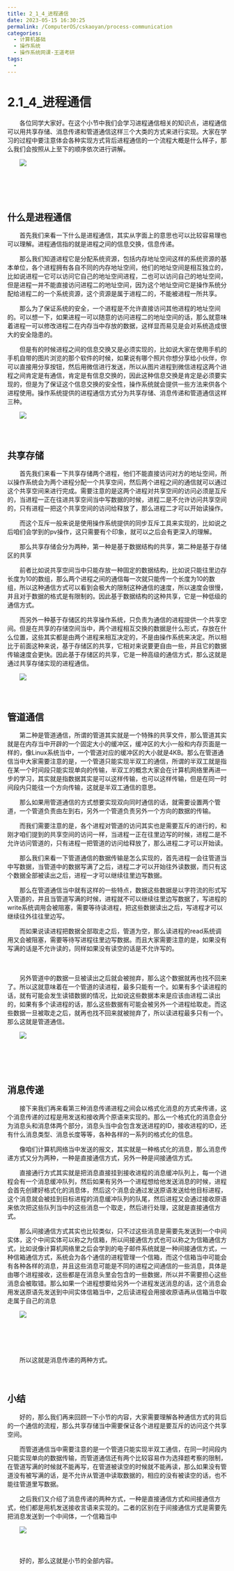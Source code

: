 ```yaml
---
title: 2_1_4_进程通信
date: 2023-05-15 16:30:25
permalink: /ComputerOS/cskaoyan/process-communication
categories:
  - 计算机基础
  - 操作系统
  - 操作系统网课-王道考研
tags:
  - 
---
```

# 2.1_4_进程通信

　　各位同学大家好。在这个小节中我们会学习进程通信相关的知识点，进程通信可以用共享存储、消息传递和管道通信这样三个大类的方式来进行实现。大家在学习的过程中要注意体会各种实现方式背后进程通信的一个流程大概是什么样子，那么我们会按照从上至下的顺序依次进行讲解。
<!-- more -->
　　![](https://image.peterjxl.com/blog/image-20221005110108-hcgb2fr.png)

　　‍

　　‍

## 什么是进程通信

　　首先我们来看一下什么是进程通信，其实从字面上的意思也可以比较容易理也可以理解。进程通信指的就是进程之间的信息交换，信息传递。

　　那么我们知道进程它是分配系统资源，包括内存地址空间这样的系统资源的基本单位，各个进程拥有各自不同的内存地址空间，他们的地址空间是相互独立的，比如说进程一它可以访问它自己的地址空间进程，二也可以访问自己的地址空间，但是进程一并不能直接访问进程二的地址空间，因为这个地址空间它是操作系统分配给进程二的一个系统资源，这个资源是属于进程二的，不能被进程一所共享。

　　那么为了保证系统的安全，一个进程是不允许直接访问其他进程的地址空间的。可以想一下，如果进程一可以随意的访问进程二的地址空间的话，那么就意味着进程一可以修改进程二在内存当中存放的数据，这样显而易见是会对系统造成很大的安全隐患的。

　　但是有的时候进程之间的信息交换又是必须实现的，比如说大家在使用手机的手机自带的图片浏览的那个软件的时候，如果说有哪个照片你想分享给小伙伴，你可以直接用分享按钮，然后用微信进行发送，所以从图片进程到微信进程这两个进程之间肯定是有通信，肯定是有信息交换的，因此这种信息交换是肯定是必须要实现的，但是为了保证这个信息交换的安全性，操作系统就会提供一些方法来供各个进程使用。操作系统提供的进程通信方式分为共享存储、消息传递和管道通信这样三种。

　　![](https://image.peterjxl.com/blog/image-20221005110349-7a8ziy1.png)

　　‍

## 共享存储

　　首先我们来看一下共享存储两个进程，他们不能直接访问对方的地址空间，所以操作系统会为两个进程分配一个共享空间，然后两个进程之间的通信就可以通过这个共享空间来进行完成。需要注意的是这两个进程对共享空间的访问必须是互斥的，当进程一正在往进共享空间当中写数据的时候，进程二是不允许访问共享空间的，只有进程一把这个共享空间的访问给释放了，那么进程二才可以开始读操作。

　　而这个互斥一般来说是使用操作系统提供的同步互斥工具来实现的，比如说之后咱们会学到的pv操作，这只需要有个印象，就可以之后会有更深入的理解。

　　那么共享存储会分为两种，第一种是基于数据结构的共享，第二种是基于存储区的共享

　　前者比如说共享空间当中只能存放一种固定的数据结构，比如说只能往里边存长度为10的数组，那么两个进程之间的通信每一次就只能传一个长度为10的数组，所以这种通信方式可以看到会极大的限制这种通信的速度，所以速度会很慢，并且对于数据的格式是有限制的。因此基于数据结构的这种共享，它是一种低级的通信方式。

　　而另外一种基于存储区的共享操作系统，只负责为通信的进程提供一个共享空间。但是在共享的存储空间当中，两个进程相互交换的数据是什么形式，存放在什么位置，这些其实都是由两个进程来相互决定的，不是由操作系统来决定。所以相比于前面这种来说，基于存储区的共享，它相对来说要更自由一些，并且它的数据传输速度会更快。因此基于存储区的共享，它是一种高级的通信方式，那么这就是通过共享存储实现的进程通信。

　　![](https://image.peterjxl.com/blog/image-20221005110656-x69ml1q.png)

　　‍

## 管道通信

　　第二种是管道通信，所谓的管道其实就是一个特殊的共享文件，那么管道其实就是在内存当中开辟的一个固定大小的缓冲区，缓冲区的大小一般和内存页面是一样的，像Linux系统当中，一个管道对应的缓冲区的大小就是4KB。那么在管道通信当中大家需要注意的是，一个管道只能实现半双工的通信，所谓的半双工就是指在某一个时间段只能实现单向的传输，半双工的概念大家会在计算机网络里再进一步的学习，其实就是指数据其实是可以这样传输，也可以这样传输，但是在同一时间段内只能往一个方向传输，这就是半双工通信的意思。

　　那么如果用管道通信的方式想要实现双向同时通信的话，就需要设置两个管道，一个管道负责由左到右，另外一个管道负责另外一个方向的数据的传输。

　　而我们需要注意的是，各个进程对管道的访问其实也是需要互斥的进行的，和刚才咱们提到的共享空间的访问一样，当进程一正在往里边写的时候，进程二是不允许访问管道的，只有进程一把管道的访问给释放了，那么进程二才可以开始读。

　　那么我们来看一下管道通信的数据传输是怎么实现的，首先进程一会往管道当中写数据，当管道中的数据写满了之后，进程二才可以开始往外读数据，而只有这个数据全部被读出之后，进程一才可以继续往里边写数据。

　　那么在管道通信当中就有这样的一些特点，数据这些数据是以字符流的形式写入管道的，并且当管道写满的时候，进程就不可以继续往里边写数据了，写进程的write系统调用会被阻塞，需要等待读进程，把这些数据读出之后，写进程才可以继续往外往往里边写。

　　而如果说读进程把数据全部取走之后，管道为空，那么读进程的read系统调用又会被阻塞，需要等待写进程往里边写数据。而且大家需要注意的是，如果没有写满的话是不允许读的，同样如果没有读空的话是不允许写的。

　　‍

　　另外管道中的数据一旦被读出之后就会被抛弃，那么这个数据就再也找不回来了。所以这就意味着在一个管道的读进程，最多只能有一个。如果有多个读进程的话，就有可能会发生读错数据的情况，比如说这些数据本来是应该由进程二读出的，如果有多个读进程的话，那么这些数据有可能会被另外一个进程给取走。而这些数据一旦被取走之后，就再也找不回来就被抛弃了，所以读进程最多只有一个。那么这就是管道通信。

　　![](https://image.peterjxl.com/blog/image-20221005110938-gzwrpt0.png)

　　‍

　　‍

## 消息传递

　　接下来我们再来看第三种消息传递进程之间会以格式化消息的方式来传递，这个消息传递的过程是用发送和接收两个原语来实现的。那么一个格式化的消息会分为消息头和消息体两个部分，消息头当中会包含发送进程的ID，接收进程的ID，还有什么消息类型、消息长度等等，各种各样的一系列的格式化的信息。

　　像咱们计算机网络当中发送的报文，其实就是一种格式化的消息，那么消息传递方式又分为两种，一种是直接通信方式，另外一种是间接通信方式。

　　直接通行方式其实就是把消息直接挂到接收进程的消息缓冲队列上，每一个进程会有一个消息缓冲队列，然后如果有另外一个进程想给他发送消息的时候，进程会首先创建好格式化的消息体，然后这个消息会通过发送原语发送给他目标进程，这个消息就会被挂到目标进程的消息缓冲队列的队尾，然后进程又会通过接收原语来依次把这些队列当中的这些消息一个取走，然后进行处理，这就是直接通信方式。

　　那么间接通信方式其实也比较类似，只不过这些消息是需要先发送到一个中间实体，这个中间实体可以称之为信箱，所以间接通信方式也可以称之为信箱通信方式，比如说像计算机网络里之后会学到的电子邮件系统就是一种间接通信方式，一种信箱通信方式，系统会为各个通信的进程管理一个信箱，而这个信箱当中可能会有各种各样的消息，并且这些消息可能是不同的进程之间通信的一些消息，具体是由哪个进程接收，这些都是在消息头里会包含的一些数据，所以并不需要担心这些消息会被取错。那么如果一个进程想要给另外一个进程发送消息的话，这个消息会用发送原语先发送到中间实体信箱当中，之后读进程会用接收原语再从信箱当中取走属于自己的消息

　　![](https://image.peterjxl.com/blog/image-20221005112410-8dz047l.png)

　　‍

　　‍

　　所以这就是消息传递的两种方式。

　　‍

## 小结

　　好的，那么我们再来回顾一下小节的内容，大家需要理解各种通信方式的背后的一个通信的流程，那么共享存储当中需要保证各个进程是要互斥的访问这个共享空间。

　　而管道通信当中需要注意的是一个管道只能实现半双工通信，在同一时间段内只能实现单向的数据传输，而管道通信还有两个比较容易作为选择题考察的限制，在管道写满的时候就不能再写，在管道被读空的时候就不能再读，那么如果没有管道没有被写满的话，是不允许从管道中读取数据的，相应的没有被读空的话，也不能往管道里写数据。

　　之后我们又介绍了消息传递的两种方式，一种是直接通信方式和间接通信方式，他们都是用机发送接收言语来实现的。二者的区别在于间接通信方式是需要先把消息发送到一个中间体，一个信箱当中

　　![](https://image.peterjxl.com/blog/image-20221005112519-b6gr5tj.png)

　　‍

　　好的，那么这就是小节的全部内容。
